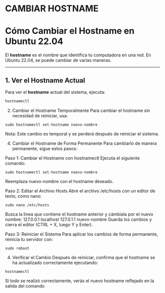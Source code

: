 # CAMBIAR HOSTNAME
# Cómo Cambiar el Hostname en Ubuntu 22.04  

El **hostname** es el nombre que identifica tu computadora en una red. En Ubuntu 22.04, se puede cambiar de varias maneras.  

---

## 1. Ver el Hostname Actual  

Para ver el **hostname** actual del sistema, ejecuta:  

```bash
hostnamectl
```
2. Cambiar el Hostname Temporalmente
Para cambiar el hostname sin necesidad de reiniciar, usa:

```
sudo hostnamectl set-hostname nuevo-nombre
```
Nota: Este cambio es temporal y se perderá después de reiniciar el sistema.

4. Cambiar el Hostname de Forma Permanente
Para cambiarlo de manera permanente, sigue estos pasos:

Paso 1: Cambiar el Hostname con hostnamectl
Ejecuta el siguiente comando:
```
sudo hostnamectl set-hostname nuevo-nombre
```
Reemplaza nuevo-nombre con el hostname deseado.

Paso 2: Editar el Archivo Hosts
Abre el archivo /etc/hosts con un editor de texto, como nano:
```
sudo nano /etc/hosts
```
Busca la línea que contiene el hostname anterior y cámbiala por el nuevo nombre:
127.0.0.1    localhost
127.0.1.1    nuevo-nombre
Guarda los cambios y cierra el editor (CTRL + X, luego Y y Enter).

Paso 3: Reiniciar el Sistema
Para aplicar los cambios de forma permanente, reinicia tu servidor con:
```
sudo reboot
```
4. Verificar el Cambio
Después de reiniciar, confirma que el hostname se ha actualizado correctamente ejecutando:
```
hostnamectl
```
Si todo se realizó correctamente, verás el nuevo hostname reflejado en la salida del comando
